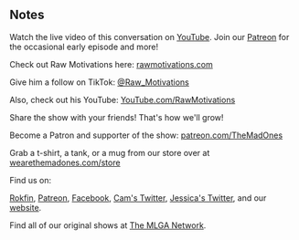 ## Notes

Watch the live video of this conversation on [YouTube](https://youtu.be/Q5mK4rcwLQc). Join our [Patreon](https://www.patreon.com/TheMadOnes) for the occasional early episode and more!

Check out Raw Motivations here: [rawmotivations.com](https://rawmotivations.com/)

Give him a follow on TikTok: [@Raw_Motivations](https://www.tiktok.com/@raw_motivations)

Also, check out his YouTube: [YouTube.com/RawMotivations](https://youtube.com/c/RawMotivations)

Share the show with your friends! That's how we'll grow!

Become a Patron and supporter of the show: [patreon.com/TheMadOnes](https://www.patreon.com/TheMadOnes)

Grab a t-shirt, a tank, or a mug from our store over at [wearethemadones.com/store](https://wearethemadones.com/store)

Find us on:

[Rokfin](https://rokfin.com/TheMadOnes), [Patreon](https://patreon.com/TheMadOnes), [Facebook](https://www.facebook.com/WeAreTheMad/), [Cam's Twitter](https://twitter.com/HamCarless), [Jessica's Twitter](https://twitter.com/soupcanarchist), and our [website](http://wearethemad.com).

Find all of our original shows at [The MLGA Network](https://mlganetwork.com).
